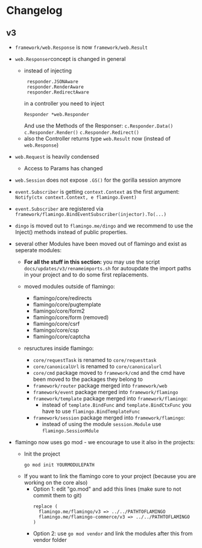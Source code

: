 # Changelog

## v3

- `framework/web.Response` is now `framework/web.Result`
- `web.Responser`concept is changed in general
  - instead of injecting 
    ```
     responder.JSONAware
     responder.RenderAware
     responder.RedirectAware
     ``` 
     in a controller you need to inject 
     ```
     Responder *web.Responder
     ```
     And use the Methods of the Responser:
     `c.Responder.Data()` `c.Responder.Render()`  `c.Responder.Redirect()`
   - also the Controller returns type `web.Result` now (instead of `web.Response`)
- `web.Request` is heavily condensed
  - Access to Params has changed
- `web.Session` does not expose `.GS()` for the gorilla session anymore
- `event.Subscriber` is getting `context.Context` as the first argument: `Notify(ctx context.Context, e flamingo.Event)`
- `event.Subscriber` are registered via `framework/flamingo.BindEventSubscriber(injector).To(...)`
- `dingo` is moved out to `flamingo.me/dingo` and we recommend to use the Inject() methods instead of public properties.
- several other Modules have been moved out of flamingo and exist as seperate modules:
  - **For all the stuff in this section:** you may use the script `docs/updates/v3/renameimports.sh` for autoupdate the import paths in your project and to do some first replacements.
  - moved modules outside of flamingo:
    - flamingo/core/redirects
    - flamingo/core/pugtemplate
    - flamingo/core/form2
    - flamingo/core/form (removed)
    - flamingo/core/csrf
    - flamingo/core/csp
    - flamingo/core/captcha
    
  - resructures inside flamingo:
    - `core/requestTask` is renamed to `core/requesttask`
    - `core/canonicalUrl` is renamed to `core/canonicalurl`
    - `core/cmd` package moved to `framework/cmd` and the cmd have been moved to the packages they belong to
    - `framework/router` package merged into `framework/web`
    - `framework/event` package merged into `framework/flamingo`
    - `framework/template` package merged into `framework/flamingo`:
      - instead of `template.BindFunc` and `template.BindCtxFunc` you have to use `flamingo.BindTemplateFunc`
    - `framework/session` package merged into `framework/flamingo`:
      - instead of using the module `session.Module` use `flamingo.SessionMdule`
  
- flamingo now uses go mod - we encourage to use it also in the projects:
  - Init the project
    ```
    go mod init YOURMODULEPATH
    ```
  - If you want to link the flamingo core to your project (because you are working on the core also)
    - Option 1:
      edit "go.mod" and add this lines (make sure to not commit them to git)
      ```     
      replace (
        flamingo.me/flamingo/v3 => ../../PATHTOFLAMINGO
        flamingo.me/flamingo-commerce/v3 => ../../PATHTOFLAMINGO
      )
      ```
    - Option 2:
      use `go mod vendor`  and link the modules after this from vendor folder
